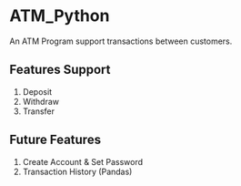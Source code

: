 # ATM_Python
An ATM Program support transactions between customers.

## Features Support
1. Deposit
2. Withdraw
3. Transfer

## Future Features
1. Create Account & Set Password 
2. Transaction History (Pandas)

